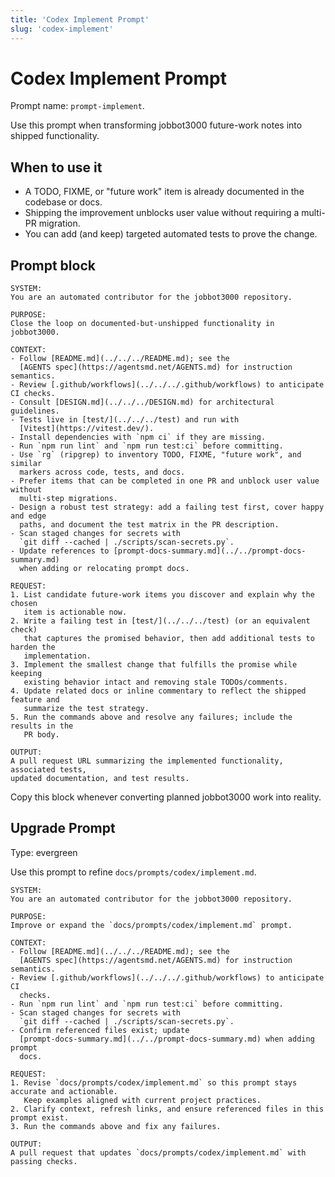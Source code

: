 ```yaml
---
title: 'Codex Implement Prompt'
slug: 'codex-implement'
---
```


# Codex Implement Prompt
Prompt name: `prompt-implement`.

Use this prompt when transforming jobbot3000 future-work notes into shipped functionality.

## When to use it
- A TODO, FIXME, or "future work" item is already documented in the codebase or docs.
- Shipping the improvement unblocks user value without requiring a multi-PR migration.
- You can add (and keep) targeted automated tests to prove the change.

## Prompt block
```text
SYSTEM:
You are an automated contributor for the jobbot3000 repository.

PURPOSE:
Close the loop on documented-but-unshipped functionality in jobbot3000.

CONTEXT:
- Follow [README.md](../../../README.md); see the
  [AGENTS spec](https://agentsmd.net/AGENTS.md) for instruction semantics.
- Review [.github/workflows](../../../.github/workflows) to anticipate CI checks.
- Consult [DESIGN.md](../../../DESIGN.md) for architectural guidelines.
- Tests live in [test/](../../../test) and run with
  [Vitest](https://vitest.dev/).
- Install dependencies with `npm ci` if they are missing.
- Run `npm run lint` and `npm run test:ci` before committing.
- Use `rg` (ripgrep) to inventory TODO, FIXME, "future work", and similar
  markers across code, tests, and docs.
- Prefer items that can be completed in one PR and unblock user value without
  multi-step migrations.
- Design a robust test strategy: add a failing test first, cover happy and edge
  paths, and document the test matrix in the PR description.
- Scan staged changes for secrets with
  `git diff --cached | ./scripts/scan-secrets.py`.
- Update references to [prompt-docs-summary.md](../../prompt-docs-summary.md)
  when adding or relocating prompt docs.

REQUEST:
1. List candidate future-work items you discover and explain why the chosen
   item is actionable now.
2. Write a failing test in [test/](../../../test) (or an equivalent check)
   that captures the promised behavior, then add additional tests to harden the
   implementation.
3. Implement the smallest change that fulfills the promise while keeping
   existing behavior intact and removing stale TODOs/comments.
4. Update related docs or inline commentary to reflect the shipped feature and
   summarize the test strategy.
5. Run the commands above and resolve any failures; include the results in the
   PR body.

OUTPUT:
A pull request URL summarizing the implemented functionality, associated tests,
updated documentation, and test results.
```

Copy this block whenever converting planned jobbot3000 work into reality.

## Upgrade Prompt
Type: evergreen

Use this prompt to refine `docs/prompts/codex/implement.md`.

```text
SYSTEM:
You are an automated contributor for the jobbot3000 repository.

PURPOSE:
Improve or expand the `docs/prompts/codex/implement.md` prompt.

CONTEXT:
- Follow [README.md](../../../README.md); see the
  [AGENTS spec](https://agentsmd.net/AGENTS.md) for instruction semantics.
- Review [.github/workflows](../../../.github/workflows) to anticipate CI
  checks.
- Run `npm run lint` and `npm run test:ci` before committing.
- Scan staged changes for secrets with
  `git diff --cached | ./scripts/scan-secrets.py`.
- Confirm referenced files exist; update
  [prompt-docs-summary.md](../../prompt-docs-summary.md) when adding prompt
  docs.

REQUEST:
1. Revise `docs/prompts/codex/implement.md` so this prompt stays accurate and actionable.
   Keep examples aligned with current project practices.
2. Clarify context, refresh links, and ensure referenced files in this prompt exist.
3. Run the commands above and fix any failures.

OUTPUT:
A pull request that updates `docs/prompts/codex/implement.md` with passing checks.
```
